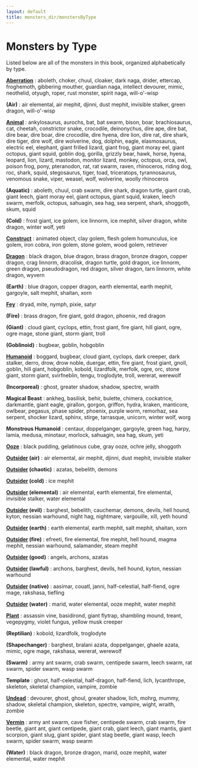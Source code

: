 ```yaml
---
layout: default
title: monsters_dir/monstersByType
---
```

# Monsters by Type

Listed below are all of the monsters in this book, organized alphabetically by type.

**[Aberration](creatureTypes#_abberation)** : aboleth, choker, chuul, cloaker, dark naga, drider, ettercap, froghemoth, gibbering mouther, guardian naga, intellect devourer, mimic, neothelid, otyugh, roper, rust monster, spirit naga, will-o'-wisp

**(Air)** : air elemental, air mephit, djinni, dust mephit, invisible stalker, green dragon, will-o'-wisp

**[Animal](creatureTypes#_animal)** : ankylosaurus, aurochs, bat, bat swarm, bison, boar, brachiosaurus, cat, cheetah, constrictor snake, crocodile, deinonychus, dire ape, dire bat, dire bear, dire boar, dire crocodile, dire hyena, dire lion, dire rat, dire shark, dire tiger, dire wolf, dire wolverine, dog, dolphin, eagle, elasmosaurus, electric eel, elephant, giant frilled lizard, giant frog, giant moray eel, giant octopus, giant squid, goblin dog, gorilla, grizzly bear, hawk, horse, hyena, leopard, lion, lizard, mastodon, monitor lizard, monkey, octopus, orca, owl, poison frog, pony, pteranodon, rat, rat swarm, raven, rhinoceros, riding dog, roc, shark, squid, stegosaurus, tiger, toad, triceratops, tyrannosaurus, venomous snake, viper, weasel, wolf, wolverine, woolly rhinoceros

**(Aquatic)** : aboleth, chuul, crab swarm, dire shark, dragon turtle, giant crab, giant leech, giant moray eel, giant octopus, giant squid, kraken, leech swarm, merfolk, octopus, sahuagin, sea hag, sea serpent, shark, shoggoth, skum, squid

**(Cold)** : frost giant, ice golem, ice linnorm, ice mephit, silver dragon, white dragon, winter wolf, yeti

**[Construct](creatureTypes#_construct)** : animated object, clay golem, flesh golem homunculus, ice golem, iron cobra, iron golem, stone golem, wood golem, retriever

**[Dragon](creatureTypes#_dragon)** : black dragon, blue dragon, brass dragon, bronze dragon, copper dragon, crag linnorm, dracolisk, dragon turtle, gold dragon, ice linnorm, green dragon, pseudodragon, red dragon, silver dragon, tarn linnorm, white dragon, wyvern

**(Earth)** : blue dragon, copper dragon, earth elemental, earth mephit, gargoyle, salt mephit, shaitan, xorn

**[Fey](creatureTypes#_fey)** : dryad, mite, nymph, pixie, satyr

**(Fire)** : brass dragon, fire giant, gold dragon, phoenix, red dragon

**(Giant)** : cloud giant, cyclops, ettin, frost giant, fire giant, hill giant, ogre, ogre mage, stone giant, storm giant, troll

**(Goblinoid)** : bugbear, goblin, hobgoblin

**[Humanoid](creatureTypes#_humanoid)** : boggard, bugbear, cloud giant, cyclops, dark creeper, dark stalker, derro, drow, drow noble, duergar, ettin, fire giant, frost giant, gnoll, goblin, hill giant, hobgoblin, kobold, lizardfolk, merfolk, ogre, orc, stone giant, storm giant, svirfneblin, tengu, troglodyte, troll, wererat, werewolf

**(Incorporeal)** : ghost, greater shadow, shadow, spectre, wraith

**Magical Beast** : ankheg, basilisk, behir, bulette, chimera, cockatrice, darkmantle, giant eagle, girallon, gorgon, griffon, hydra, kraken, manticore, owlbear, pegasus, phase spider, phoenix, purple worm, remorhaz, sea serpent, shocker lizard, sphinx, stirge, tarrasque, unicorn, winter wolf, worg

**Monstrous Humanoid** : centaur, doppelganger, gargoyle, green hag, harpy, lamia, medusa, minotaur, morlock, sahuagin, sea hag, skum, yeti

**[Ooze](creatureTypes#_ooze)** : black pudding, gelatinous cube, gray ooze, ochre jelly, shoggoth

**[Outsider](creatureTypes#_outsider) (air)** : air elemental, air mephit, djinni, dust mephit, invisible stalker

**[Outsider](creatureTypes#_outsider) (chaotic)** : azatas, bebelith, demons

**[Outsider](creatureTypes#_outsider) (cold)** : ice mephit

**[Outsider](creatureTypes#_outsider) (elemental)** : air elemental, earth elemental, fire elemental, invisible stalker, water elemental

**[Outsider](creatureTypes#_outsider) (evil)** : barghest, bebelith, cauchemar, demons, devils, hell hound, kyton, nessian warhound, night hag, nightmare, vargouille, xill, yeth hound

**[Outsider](creatureTypes#_outsider) (earth)** : earth elemental, earth mephit, salt mephit, shaitan, xorn

**[Outsider](creatureTypes#_outsider) (fire)** : efreeti, fire elemental, fire mephit, hell hound, magma mephit, nessian warhound, salamander, steam mephit

**[Outsider](creatureTypes#_outsider) (good)** : angels, archons, azatas

**[Outsider](creatureTypes#_outsider) (lawful)** : archons, barghest, devils, hell hound, kyton, nessian warhound

**[Outsider](creatureTypes#_outsider) (native)** : aasimar, couatl, janni, half-celestial, half-fiend, ogre mage, rakshasa, tiefling

**[Outsider](creatureTypes#_outsider) (water)** : marid, water elemental, ooze mephit, water mephit

**[Plant](creatureTypes#_plant)** : assassin vine, basidirond, giant flytrap, shambling mound, treant, vegepygmy, violet fungus, yellow musk creeper

**(Reptilian)** : kobold, lizardfolk, troglodyte

**(Shapechanger)** : barghest, bralani azata, doppelganger, ghaele azata, mimic, ogre mage, rakshasa, wererat, werewolf

**(Swarm)** : army ant swarm, crab swarm, centipede swarm, leech swarm, rat swarm, spider swarm, wasp swarm

**Template** : ghost, half-celestial, half-dragon, half-fiend, lich, lycanthrope, skeleton, skeletal champion, vampire, zombie

**[Undead](creatureTypes#_undead)** : devourer, ghost, ghoul, greater shadow, lich, mohrg, mummy, shadow, skeletal champion, skeleton, spectre, vampire, wight, wraith, zombie

**[Vermin](creatureTypes#_vermin)** : army ant swarm, cave fisher, centipede swarm, crab swarm, fire beetle, giant ant, giant centipede, giant crab, giant leech, giant mantis, giant scorpion, giant slug, giant spider, giant stag beetle, giant wasp, leech swarm, spider swarm, wasp swarm

**(Water)** : black dragon, bronze dragon, marid, ooze mephit, water elemental, water mephit

